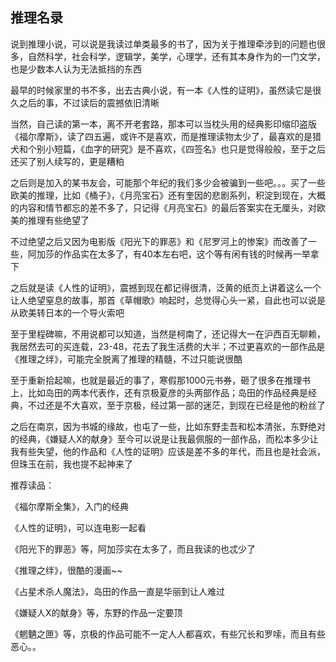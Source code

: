 ## 推理名录 ##

说到推理小说，可以说是我读过单类最多的书了，因为关于推理牵涉到的问题也很多，自然科学，社会科学，逻辑学，美学，心理学，还有其本身作为的一门文学，也是少数本人认为无法抵挡的东西

最早的时候家里的书不多，出去古典小说，有一本《人性的证明》，虽然读它是很久之后的事，不过读后的震撼依旧清晰

当然，自己读的第一本，离不开老套路，那本可以当枕头用的经典影印缩印盗版《福尔摩斯》，读了四五遍，或许不是喜欢，而是推理读物太少了，最喜欢的是猎犬和个别小短篇，《血字的研究》是不喜欢，《四签名》也只是觉得般般，至于之后还买了别人续写的，更是糟粕

之后则是加入的某书友会，可能那个年纪的我们多少会被骗到一些吧。。。买了一些欧美的推理，比如《桶子》，《月亮宝石》还有奎因的悲剧系列，积淀到现在，大概的内容和情节都忘的差不多了，只记得《月亮宝石》的最后答案实在无厘头，对欧美的推理有些绝望了

不过绝望之后又因为电影版《阳光下的罪恶》和《尼罗河上的惨案》而改善了一些，阿加莎的作品实在太多了，有40本左右吧，这个等有闲有钱的时候再一举拿下

之后就是读《人性的证明》，震撼到现在都记得很清，泛黄的纸页上讲着这么一个让人绝望窒息的故事，那首《草帽歌》响起时，总觉得心头一紧，自此也可以说是从欧美转日本的一个导火索吧

至于里程碑嘛，不用说都可以知道，当然是柯南了，还记得大一在沪西百无聊赖，我居然去可的买连载，23-48，花去了我生活费的大半；不过更喜欢的一部作品是《推理之绊》，可能完全脱离了推理的精髓，不过只能说很酷

至于重新拾起嘛，也就是最近的事了，寒假那1000元书券，砸了很多在推理书上，比如岛田的两本代表作，还有京极夏彦的头两部作品；岛田的作品经典是经典，不过还是不大喜欢，至于京极，经过第一部的迷茫，到现在已经是他的粉丝了

之后在南京，因为书城的缘故，也屯了一些，比如东野圭吾和松本清张，东野绝对的经典，《嫌疑人X的献身》至今可以说是让我最佩服的一部作品，而松本多少让我有些失望，他的作品和《人性的证明》应该是差不多的年代，而且也是社会派，但珠玉在前，我也提不起神来了

 

推荐读品：

《福尔摩斯全集》，入门的经典

《人性的证明》，可以连电影一起看

《阳光下的罪恶》等，阿加莎实在太多了，而且我读的也忒少了

《推理之绊》，很酷的漫画~~

《占星术杀人魔法》，岛田的作品一直是华丽到让人难过

《嫌疑人X的献身》等，东野的作品一定要顶

《魍魉之匣》等，京极的作品可能不一定人人都喜欢，有些冗长和罗嗦，而且有些恶心。。